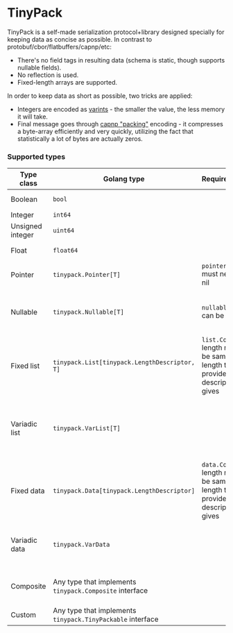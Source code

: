 # TinyPack

TinyPack is a self-made serialization protocol+library designed specially for keeping data as concise as possible.
In contrast to protobuf/cbor/flatbuffers/capnp/etc:
- There's no field tags in resulting data (schema is static, though supports nullable fields).
- No reflection is used.
- Fixed-length arrays are supported.

In order to keep data as short as possible, two tricks are applied:
- Integers are encoded as [varints](https://developers.google.com/protocol-buffers/docs/encoding#varints) - the smaller the value, the less memory it will take.
- Final message goes through [capnp "packing"](https://capnproto.org/encoding.html) encoding - it compresses a byte-array efficiently and very quickly, utilizing the fact that statistically a lot of bytes are actually zeros.

### Supported types

| Type class | Golang type | Requirements | Binary representation |
| ----------- | ----------- | ----------- | ----------- |
| Boolean | `bool` | | `[0;1]`-valued byte |
| Integer | `int64` | | [varint](https://developers.google.com/protocol-buffers/docs/encoding#varints) |
| Unsigned integer | `uint64` | | [varint](https://developers.google.com/protocol-buffers/docs/encoding#varints) |
| Float | `float64` | | Straight binary representation |
| Pointer | `tinypack.Pointer[T]` | `pointer.Ptr` must never be nil | Binary representation of `T` |
| Nullable | `tinypack.Nullable[T]` | `nullable.Ptr` can be nil | `[0;1]`-valued byte, followed by binary representation of `T` |
| Fixed list | `tinypack.List[tinypack.LengthDescriptor, T]` | `list.Content` length must be same length that provided descriptor gives | Ordered concatenation of `T` items |
| Variadic list | `tinypack.VarList[T]` | | Varint-encoded length, followed by ordered concatenation of `T` items |
| Fixed data | `tinypack.Data[tinypack.LengthDescriptor]` | `data.Content` length must be same length that provided descriptor gives | Content-bytes |
| Variadic data | `tinypack.VarData` | | Varint-encoded length, followed by content-bytes |
| Composite | Any type that implements `tinypack.Composite` interface | | Ordered concatenation of provided fields |
| Custom | Any type that implements `tinypack.TinyPackable` interface | | User-implemented |
